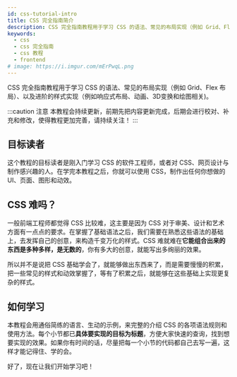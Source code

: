 ```yaml
---
id: css-tutorial-intro
title: CSS 完全指南简介
description: CSS 完全指南教程用于学习 CSS 的语法、常见的布局实现（例如 Grid、Flex 布局）、以及进阶的样式实现（例如响应式布局、动画、3D变换和绘图相关)
keywords:
  - css
  - css 完全指南
  - css 教程
  - frontend
# image: https://i.imgur.com/mErPwqL.png
---
```


CSS 完全指南教程用于学习 CSS 的语法、常见的布局实现（例如 Grid、Flex 布局）、以及进阶的样式实现（例如响应式布局、动画、3D变换和绘图相关)。

:::caution 注意
本教程会持续更新，前期先把内容更新完成，后期会进行校对、补充和修改，使得教程更加完善，请持续关注！
:::

## 目标读者

这个教程的目标读者是刚入门学习 CSS 的软件工程师，或者对 CSS、网页设计与制作感兴趣的人。在学完本教程之后，你就可以使用 CSS，制作出任何你想做的 UI、页面、图形和动效。

## CSS 难吗？

一般前端工程师都觉得 CSS 比较难，这主要是因为 CSS 对于审美、设计和艺术方面有一点点的要求。在掌握了基础语法之后，我们需要在熟悉这些语法的基础上，去发挥自己的创意，来构造千变万化的样式。CSS 难就难在**它能组合出来的东西是多种多样，是无数的**，你有多大的创意，就能写出多绚丽的效果。

所以并不是说把 CSS 基础学会了，就能够做出东西来了，而是需要慢慢的积累，把一些常见的样式和动效掌握了，等有了积累之后，就能够在这些基础上实现更复杂的样式。

## 如何学习

本教程会用通俗简练的语言、生动的示例，来完整的介绍 CSS 的各项语法规则和使用方法。每个小节都已**具体要实现的目标为标题**，方便大家快速的查询，找到想要实现的效果。如果你有时间的话，尽量把每一个小节的代码都自己去写一遍，这样才能记得住、学的会。

好了，现在让我们开始学习吧！